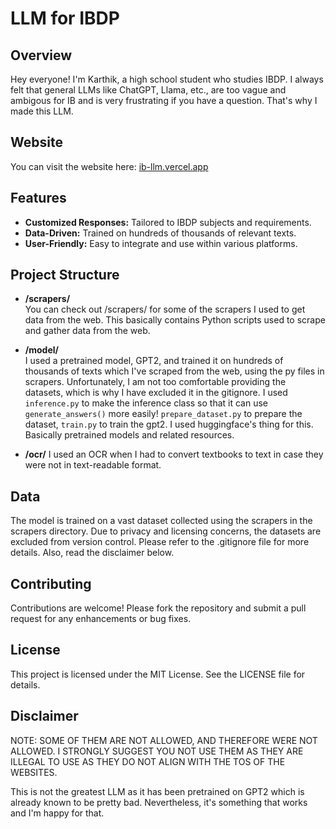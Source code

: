 # LLM for IBDP

## Overview
Hey everyone! I'm Karthik, a high school student who studies IBDP. I always felt that general LLMs like ChatGPT, Llama, etc., are too vague and ambigous for IB and is very frustrating if you have a question. That's why I made this LLM.

## Website
You can visit the website here: [ib-llm.vercel.app](https://ib-llm.vercel.app)

## Features
- **Customized Responses:** Tailored to IBDP subjects and requirements.
- **Data-Driven:** Trained on hundreds of thousands of relevant texts.
- **User-Friendly:** Easy to integrate and use within various platforms.

## Project Structure
- **/scrapers/**  
  You can check out /scrapers/ for some of the scrapers I used to get data from the web. This basically contains Python scripts used to scrape and gather data from the web.

- **/model/**  
  I used a pretrained model, GPT2, and trained it on hundreds of thousands of texts which I've scraped from the web, using the py files in scrapers. Unfortunately, I am not too comfortable providing the datasets, which is why I have excluded it in the gitignore. I used `inference.py` to make the inference class so that it can use `generate_answers()` more easily! `prepare_dataset.py` to prepare the dataset, `train.py` to train the gpt2. I used huggingface's thing for this. Basically pretrained models and related resources.

- **/ocr/**
  I used an OCR when I had to convert textbooks to text in case they were not in text-readable format.

## Data
The model is trained on a vast dataset collected using the scrapers in the scrapers directory. Due to privacy and licensing concerns, the datasets are excluded from version control. Please refer to the .gitignore file for more details. Also, read the disclaimer below.

## Contributing
Contributions are welcome! Please fork the repository and submit a pull request for any enhancements or bug fixes.

## License
This project is licensed under the MIT License. See the LICENSE file for details.

## Disclaimer
NOTE: SOME OF THEM ARE NOT ALLOWED, AND THEREFORE WERE NOT ALLOWED. I STRONGLY SUGGEST YOU NOT USE THEM AS THEY ARE ILLEGAL TO USE AS THEY DO NOT ALIGN WITH THE TOS OF THE WEBSITES.

This is not the greatest LLM as it has been pretrained on GPT2 which is already known to be pretty bad. Nevertheless, it's something that works and I'm happy for that.